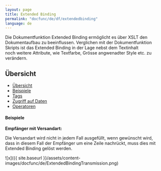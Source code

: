 ```yaml
---
layout: page
title: Extended Binding
permalink: "docfunc/de/df/extendedbinding"
language: de
---
```


Die Dokumentfunktion Extended Binding ermöglicht es über XSLT den Dokumentaufbau zu beeinflussen. Verglichen mit der Dokumentfunktion Skripts ist das Extended Binding in der Lage nebst dem Textinhalt<br/>
noch weitere Attribute, wie Textfarbe, Grösse angwenadter Style etc. zu verändern.

## Übersicht

- [Übersicht](#übersicht)
- [Beispiele](#beispiele)
- [Tags](#tags)
- [Zugriff auf Daten](#zugriffaufdaten)
- [Operatoren](#operatoren)

#### Beispiele

__Empfänger mit Versandart:__

Die Versandart wird nicht in jedem Fall ausgefüllt, wenn gewünscht wird, dass in diesem Fall der Empfänger um eine Zeile nachrückt, muss dies mit Extended Binding gelöst werden.<br/>

![x]({{ site.baseurl }}/assets/content-images/docfunc/de/ExtendedBindingTransmission.png)